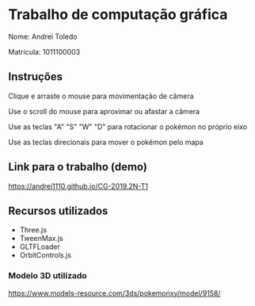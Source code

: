 # Trabalho de computação gráfica

Nome: Andrei Toledo

Matrícula: 1011100003

## Instruções

Clique e arraste o mouse para movimentação de câmera

Use o scroll do mouse para aproximar ou afastar a câmera

Use as teclas "A" "S" "W" "D" para rotacionar o pokémon no próprio eixo

Use as teclas direcionais para mover o pokémon pelo mapa

## Link para o trabalho (demo)

https://andrei1110.github.io/CG-2019.2N-T1

## Recursos utilizados

- Three.js
- TweenMax.js
- GLTFLoader
- OrbitControls.js

### Modelo 3D utilizado

https://www.models-resource.com/3ds/pokemonxy/model/9158/
